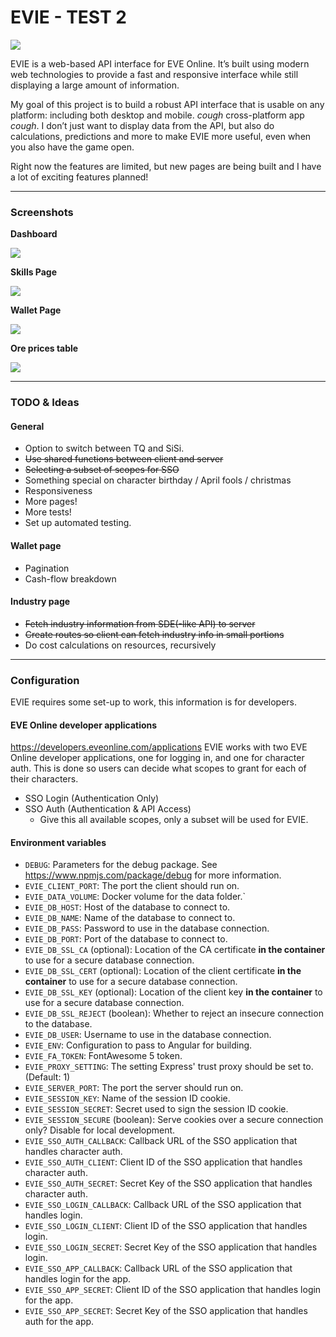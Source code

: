 # EVIE - TEST 2

[![](https://img.shields.io/badge/fly_safe-o7-2F849E.svg?style=for-the-badge)](https://www.eveonline.com/)

EVIE is a web-based API interface for EVE Online. It’s built using modern web technologies to provide a fast and responsive interface while still displaying a large amount of information.

My goal of this project is to build a robust API interface that is usable on any platform: including both desktop and mobile. *cough* cross-platform app *cough*. I don’t just want to display data from the API, but also do calculations, predictions and more to make EVIE more useful, even when you also have the game open.

Right now the features are limited, but new pages are being built and I have a lot of exciting features planned!

---

### Screenshots
**Dashboard**

![](https://data.saturnserver.org/images/dashboard.png)

**Skills Page**

![](https://data.saturnserver.org/images/skills.png)

**Wallet Page**

![](https://data.saturnserver.org/images/wallet.png)

**Ore prices table**

![](https://data.saturnserver.org/images/ores.png)

---

### TODO & Ideas

#### General
* Option to switch between TQ and SiSi.
* ~~Use shared functions between client and server~~
* ~~Selecting a subset of scopes for SSO~~
* Something special on character birthday / April fools / christmas
* Responsiveness
* More pages!
* More tests!
* Set up automated testing.

#### Wallet page
* Pagination
* Cash-flow breakdown

#### Industry page
* ~~Fetch industry information from SDE(-like API) to server~~
* ~~Create routes so client can fetch industry info in small portions~~
* Do cost calculations on resources, recursively

---

### Configuration
EVIE requires some set-up to work, this information is for developers.

#### EVE Online developer applications
<https://developers.eveonline.com/applications>
EVIE works with two EVE Online developer applications, one for logging in, and one for character auth.
This is done so users can decide what scopes to grant for each of their characters.

- SSO Login (Authentication Only)
- SSO Auth (Authentication & API Access)
    - Give this all available scopes, only a subset will be used for EVIE.

#### Environment variables
- `DEBUG`: Parameters for the debug package. See <https://www.npmjs.com/package/debug> for more information.
- `EVIE_CLIENT_PORT`: The port the client should run on.
- `EVIE_DATA_VOLUME`: Docker volume for the data folder.`
- `EVIE_DB_HOST`: Host of the database to connect to.
- `EVIE_DB_NAME`: Name of the database to connect to.
- `EVIE_DB_PASS`: Password to use in the database connection.
- `EVIE_DB_PORT`: Port of the database to connect to.
- `EVIE_DB_SSL_CA` (optional): Location of the CA certificate **in the container** to use for a secure database connection.
- `EVIE_DB_SSL_CERT` (optional): Location of the client certificate **in the container** to use for a secure database connection.
- `EVIE_DB_SSL_KEY` (optional): Location of the client key **in the container** to use for a secure database connection.
- `EVIE_DB_SSL_REJECT` (boolean): Whether to reject an insecure connection to the database.
- `EVIE_DB_USER`: Username to use in the database connection.
- `EVIE_ENV`: Configuration to pass to Angular for building.
- `EVIE_FA_TOKEN`: FontAwesome 5 token.
- `EVIE_PROXY_SETTING`: The setting Express' trust proxy should be set to. (Default: 1)
- `EVIE_SERVER_PORT`: The port the server should run on.
- `EVIE_SESSION_KEY`: Name of the session ID cookie.
- `EVIE_SESSION_SECRET`: Secret used to sign the session ID cookie.
- `EVIE_SESSION_SECURE` (boolean): Serve cookies over a secure connection only? Disable for local development.
- `EVIE_SSO_AUTH_CALLBACK`: Callback URL of the SSO application that handles character auth.
- `EVIE_SSO_AUTH_CLIENT`: Client ID of the SSO application that handles character auth.
- `EVIE_SSO_AUTH_SECRET`: Secret Key of the SSO application that handles character auth.
- `EVIE_SSO_LOGIN_CALLBACK`: Callback URL of the SSO application that handles login.
- `EVIE_SSO_LOGIN_CLIENT`: Client ID of the SSO application that handles login.
- `EVIE_SSO_LOGIN_SECRET`: Secret Key of the SSO application that handles login.
- `EVIE_SSO_APP_CALLBACK`: Callback URL of the SSO application that handles login for the app.
- `EVIE_SSO_APP_SECRET`: Client ID of the SSO application that handles login for the app.
- `EVIE_SSO_APP_SECRET`: Secret Key of the SSO application that handles auth for the app.
